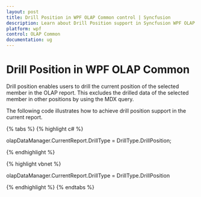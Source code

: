 ```yaml
---
layout: post
title: Drill Position in WPF OLAP Common control | Syncfusion
description: Learn about Drill Position support in Syncfusion WPF OLAP Common control, its elements and more details.
platform: wpf
control: OLAP Common
documentation: ug
---
```


# Drill Position in WPF OLAP Common

Drill position enables users to drill the current position of the selected member in the OLAP report. This excludes the drilled data of the selected member in other positions by using the MDX query.



The following code illustrates how to achieve drill position support in the current report.

{% tabs %}
{% highlight c# %}

olapDataManager.CurrentReport.DrillType = DrillType.DrillPosition;

{% endhighlight  %}

{% highlight vbnet %}

olapDataManager.CurrentReport.DrillType = DrillType.DrillPosition

{% endhighlight %}
{% endtabs %}


